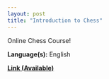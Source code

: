 ```yaml
---
layout: post
title: "Introduction to Chess"
---
```


Online Chess Course!

**Language(s):** English

**[Link (Available)](https://www.youtube.com/redirect?event=video_description&redir_token=QUFFLUhqbm5ycmVRcndnei1PWno5MzhubGN1clZJTlVqUXxBQ3Jtc0trWUFZZ19VcFZNZWotVUFhamRoYlB2ckFhU0w4MzJrZU5oQzBib01lMEkwX21oMWkxdG05dGNwcnVIbTJBV1JxcTVKLWhxNGtPSm9VMWV0MkRtVHh6VnhMY08tUVNDN1BkVFdYZXpJaXVWalBXNXBncw&q=https%3A%2F%2Fwww.udemy.com%2Fcourse%2Fintro2chess%2F%3FreferralCode%3D719F6D05B6C6F86C63EF&v=O4tKrSNJhBE)**

